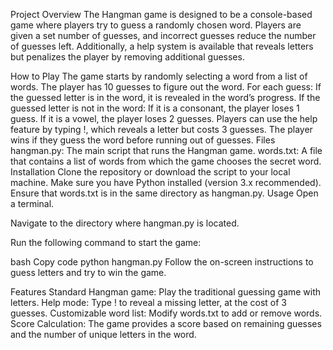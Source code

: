 Project Overview
The Hangman game is designed to be a console-based game where players try to guess a randomly chosen word. Players are given a set number of guesses, and incorrect guesses reduce the number of guesses left. Additionally, a help system is available that reveals letters but penalizes the player by removing additional guesses.

How to Play
The game starts by randomly selecting a word from a list of words.
The player has 10 guesses to figure out the word.
For each guess:
If the guessed letter is in the word, it is revealed in the word’s progress.
If the guessed letter is not in the word:
If it is a consonant, the player loses 1 guess.
If it is a vowel, the player loses 2 guesses.
Players can use the help feature by typing !, which reveals a letter but costs 3 guesses.
The player wins if they guess the word before running out of guesses.
Files
hangman.py: The main script that runs the Hangman game.
words.txt: A file that contains a list of words from which the game chooses the secret word.
Installation
Clone the repository or download the script to your local machine.
Make sure you have Python installed (version 3.x recommended).
Ensure that words.txt is in the same directory as hangman.py.
Usage
Open a terminal.

Navigate to the directory where hangman.py is located.

Run the following command to start the game:

bash
Copy code
python hangman.py
Follow the on-screen instructions to guess letters and try to win the game.

Features
Standard Hangman game: Play the traditional guessing game with letters.
Help mode: Type ! to reveal a missing letter, at the cost of 3 guesses.
Customizable word list: Modify words.txt to add or remove words.
Score Calculation: The game provides a score based on remaining guesses and the number of unique letters in the word.
